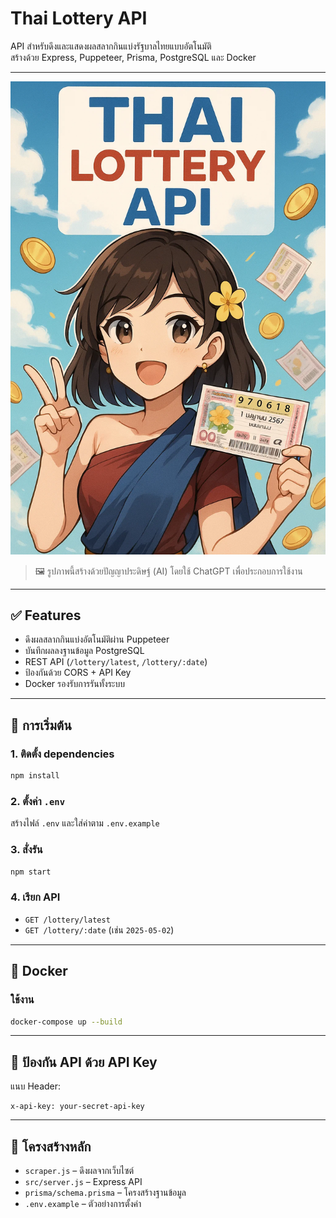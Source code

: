 # Thai Lottery API

API สำหรับดึงและแสดงผลสลากกินแบ่งรัฐบาลไทยแบบอัตโนมัติ  
สร้างด้วย Express, Puppeteer, Prisma, PostgreSQL และ Docker

---
![Preview](https://raw.githubusercontent.com/krantawan/thai-lottery-api/main/preview.png)
> 🖼️ รูปภาพนี้สร้างด้วยปัญญาประดิษฐ์ (AI) โดยใช้ ChatGPT เพื่อประกอบการใช้งาน
---
## ✅ Features
- ดึงผลสลากกินแบ่งอัตโนมัติผ่าน Puppeteer
- บันทึกผลลงฐานข้อมูล PostgreSQL
- REST API (`/lottery/latest`, `/lottery/:date`)
- ป้องกันด้วย CORS + API Key
- Docker รองรับการรันทั้งระบบ

---

## 🚀 การเริ่มต้น

### 1. ติดตั้ง dependencies
```bash
npm install
```

### 2. ตั้งค่า `.env`
สร้างไฟล์ `.env` และใส่ค่าตาม `.env.example`

### 3. สั่งรัน
```bash
npm start
```

### 4. เรียก API
- `GET /lottery/latest`
- `GET /lottery/:date` (เช่น `2025-05-02`)

---

## 🐳 Docker

### ใช้งาน
```bash
docker-compose up --build
```

---

## 🔐 ป้องกัน API ด้วย API Key
แนบ Header:
```
x-api-key: your-secret-api-key
```

---

## 📂 โครงสร้างหลัก
- `scraper.js` – ดึงผลจากเว็บไซต์
- `src/server.js` – Express API
- `prisma/schema.prisma` – โครงสร้างฐานข้อมูล
- `.env.example` – ตัวอย่างการตั้งค่า
